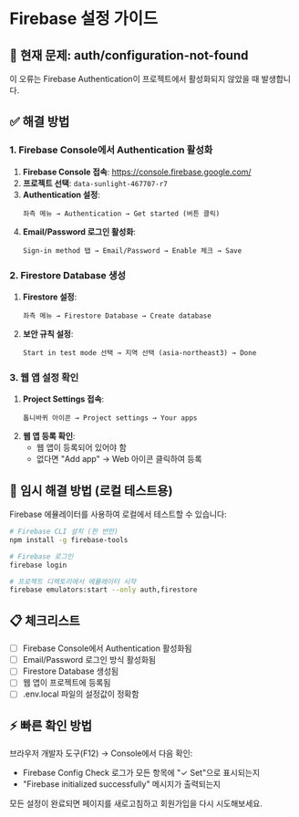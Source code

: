 # Firebase 설정 가이드

## 🚨 현재 문제: auth/configuration-not-found

이 오류는 Firebase Authentication이 프로젝트에서 활성화되지 않았을 때 발생합니다.

## ✅ 해결 방법

### 1. Firebase Console에서 Authentication 활성화

1. **Firebase Console 접속**: https://console.firebase.google.com/
2. **프로젝트 선택**: `data-sunlight-467707-r7`
3. **Authentication 설정**:
   ```
   좌측 메뉴 → Authentication → Get started (버튼 클릭)
   ```
4. **Email/Password 로그인 활성화**:
   ```
   Sign-in method 탭 → Email/Password → Enable 체크 → Save
   ```

### 2. Firestore Database 생성

1. **Firestore 설정**:
   ```
   좌측 메뉴 → Firestore Database → Create database
   ```
2. **보안 규칙 설정**:
   ```
   Start in test mode 선택 → 지역 선택 (asia-northeast3) → Done
   ```

### 3. 웹 앱 설정 확인

1. **Project Settings 접속**:
   ```
   톱니바퀴 아이콘 → Project settings → Your apps
   ```
2. **웹 앱 등록 확인**:
   - 웹 앱이 등록되어 있어야 함
   - 없다면 "Add app" → Web 아이콘 클릭하여 등록

## 🔧 임시 해결 방법 (로컬 테스트용)

Firebase 에뮬레이터를 사용하여 로컬에서 테스트할 수 있습니다:

```bash
# Firebase CLI 설치 (한 번만)
npm install -g firebase-tools

# Firebase 로그인
firebase login

# 프로젝트 디렉토리에서 에뮬레이터 시작
firebase emulators:start --only auth,firestore
```

## 📋 체크리스트

- [ ] Firebase Console에서 Authentication 활성화됨
- [ ] Email/Password 로그인 방식 활성화됨  
- [ ] Firestore Database 생성됨
- [ ] 웹 앱이 프로젝트에 등록됨
- [ ] .env.local 파일의 설정값이 정확함

## ⚡ 빠른 확인 방법

브라우저 개발자 도구(F12) → Console에서 다음 확인:
- Firebase Config Check 로그가 모든 항목에 "✓ Set"으로 표시되는지
- "Firebase initialized successfully" 메시지가 출력되는지

모든 설정이 완료되면 페이지를 새로고침하고 회원가입을 다시 시도해보세요.